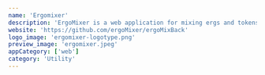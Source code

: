 ```yaml
---
name: 'Ergomixer'
description: 'ErgoMixer is a web application for mixing ergs and tokens based on Ergo platform. ErgoMixer is completely serverless; It only needs to connect to the explorer and a node (any node! no api_key is needed).'
website: 'https://github.com/ergoMixer/ergoMixBack'
logo_image: 'ergomixer-logotype.png'
preview_image: 'ergomixer.jpeg'
appCategory: ['web']
category: 'Utility'
---
```



